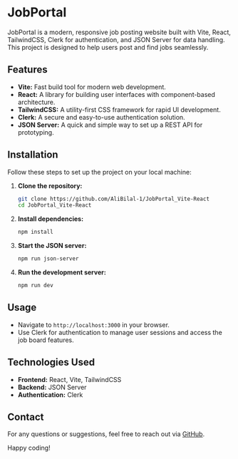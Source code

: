 # JobPortal

JobPortal is a modern, responsive job posting website built with Vite, React, TailwindCSS, Clerk for authentication, and JSON Server for data handling. This project is designed to help users post and find jobs seamlessly.

## Features

- **Vite:** Fast build tool for modern web development.
- **React:** A library for building user interfaces with component-based architecture.
- **TailwindCSS:** A utility-first CSS framework for rapid UI development.
- **Clerk:** A secure and easy-to-use authentication solution.
- **JSON Server:** A quick and simple way to set up a REST API for prototyping.

## Installation

Follow these steps to set up the project on your local machine:

1. **Clone the repository:**
   ```sh
   git clone https://github.com/AliBilal-1/JobPortal_Vite-React
   cd JobPortal_Vite-React

2. **Install dependencies:**
   ```sh
   npm install
   ```

3. **Start the JSON server:**
   ```sh
   npm run json-server
   ```

4. **Run the development server:**
   ```sh
   npm run dev
   ```

## Usage

- Navigate to `http://localhost:3000` in your browser.
- Use Clerk for authentication to manage user sessions and access the job board features.

## Technologies Used

- **Frontend:** React, Vite, TailwindCSS
- **Backend:** JSON Server
- **Authentication:** Clerk

## Contact

For any questions or suggestions, feel free to reach out via [GitHub](https://github.com/MrAliBilal/).

Happy coding!
